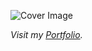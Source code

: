 ![Cover Image](https://res.cloudinary.com/dws2yfkqq/image/upload/v1594911933/bhavesh_1_pq1yis.png)

_Visit my [Portfolio](https://bhaveshkasturi.netlify.app)._
